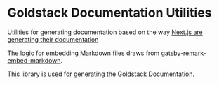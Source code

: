 # Goldstack Documentation Utilities

Utilities for generating documentation based on the way [Next.js are generating their documentation](https://github.com/vercel/next-site/tree/e2cb07a057bf75bded2571a1b639b0017572f4b8/lib/docs)

The logic for embedding Markdown files draws from [gatsby-remark-embed-markdown](https://github.com/jtstodola/gatsby-remark-embed-markdown).

This library is used for generating the [Goldstack Documentation](https://docs.goldstack.party/docs/goldstack/about).
